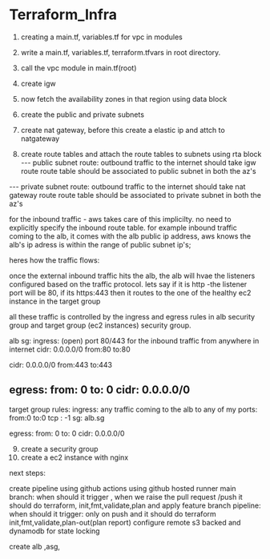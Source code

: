 # Terraform_Infra

1) creating a main.tf, variables.tf for vpc in modules
2) write a main.tf, variables.tf, terraform.tfvars in root directory.
3) call the vpc module in main.tf(root)

4) create igw 
5) now fetch the availability zones in that region using data block 
6) create the public and private subnets

7) create nat gateway, before this create a elastic ip and attch to natgateway

8) create route tables and attach the route tables to subnets using rta block
--- public subnet route:
outbound traffic to the internet should take igw route 
route table should be associated to public subnet in both the az's

--- private subnet route:
outbound traffic to the internet should take nat gateway route 
route table should be associated to private subnet in both the az's

for the inbound traffic - aws takes care of this implicilty. no need to explicitly specify the inbound route table.
for example inbound traffic coming to the alb, it comes with the alb public ip address, aws knows the alb's ip adress is within the range of public subnet ip's;

heres how the traffic flows:

once the external inbound traffic hits the alb, the alb will hvae the listeners configured based on the traffic protocol. lets say if it is http -the listener port will be 80, if its https:443
then it routes to the one of the healthy ec2 instance in the target group

all these traffic is controlled by the ingress and egress rules in alb security group and target group (ec2 instances) security group.

alb sg:
ingress: (open) port 80/443 for the inbound traffic from anywhere in internet
cidr: 0.0.0.0/0
from:80
to:80

cidr: 0.0.0.0/0
from:443
to:443

egress:
from: 0
to: 0
cidr: 0.0.0.0/0
-----------------------------------

target group rules:
 ingress: any traffic coming to the alb to any of my ports:
 from:0
 to:0
 tcp : -1
 sg: alb.sg

egress:
from: 0
to: 0
cidr: 0.0.0.0/0

9) create a security group 
10) create a ec2 instance with nginx 

next steps:

create pipeline using github actions using github hosted runner
main branch: when should it trigger , when we raise the pull request /push it should do terraform, init,fmt,validate,plan and apply
feature branch pipeline: when should it trigger: only on push and it should do terraform init,fmt,validate,plan-out(plan report)
 configure remote s3 backed and dynamodb for state locking

create alb ,asg, 
